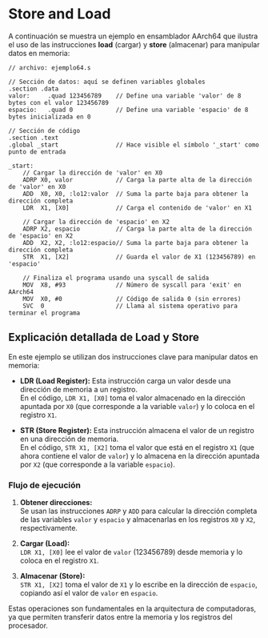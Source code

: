 # Store and Load

A continuación se muestra un ejemplo en ensamblador AArch64 que ilustra el uso de las instrucciones **load** (cargar) y **store** (almacenar) para manipular datos en memoria:

```assembly
// archivo: ejemplo64.s

// Sección de datos: aquí se definen variables globales
.section .data
valor:     .quad 123456789    // Define una variable 'valor' de 8 bytes con el valor 123456789
espacio:   .quad 0            // Define una variable 'espacio' de 8 bytes inicializada en 0

// Sección de código
.section .text
.global _start                // Hace visible el símbolo '_start' como punto de entrada

_start:
    // Cargar la dirección de 'valor' en X0
    ADRP X0, valor            // Carga la parte alta de la dirección de 'valor' en X0
    ADD  X0, X0, :lo12:valor  // Suma la parte baja para obtener la dirección completa
    LDR  X1, [X0]             // Carga el contenido de 'valor' en X1

    // Cargar la dirección de 'espacio' en X2
    ADRP X2, espacio          // Carga la parte alta de la dirección de 'espacio' en X2
    ADD  X2, X2, :lo12:espacio// Suma la parte baja para obtener la dirección completa
    STR  X1, [X2]             // Guarda el valor de X1 (123456789) en 'espacio'

    // Finaliza el programa usando una syscall de salida
    MOV  X8, #93              // Número de syscall para 'exit' en AArch64
    MOV  X0, #0               // Código de salida 0 (sin errores)
    SVC  0                    // Llama al sistema operativo para terminar el programa
```

## Explicación detallada de Load y Store

En este ejemplo se utilizan dos instrucciones clave para manipular datos en memoria:

- **LDR (Load Register):** Esta instrucción carga un valor desde una dirección de memoria a un registro.  
  En el código, `LDR X1, [X0]` toma el valor almacenado en la dirección apuntada por `X0` (que corresponde a la variable `valor`) y lo coloca en el registro `X1`.

- **STR (Store Register):** Esta instrucción almacena el valor de un registro en una dirección de memoria.  
  En el código, `STR X1, [X2]` toma el valor que está en el registro `X1` (que ahora contiene el valor de `valor`) y lo almacena en la dirección apuntada por `X2` (que corresponde a la variable `espacio`).

### Flujo de ejecución

1. **Obtener direcciones:**  
   Se usan las instrucciones `ADRP` y `ADD` para calcular la dirección completa de las variables `valor` y `espacio` y almacenarlas en los registros `X0` y `X2`, respectivamente.

2. **Cargar (Load):**  
   `LDR X1, [X0]` lee el valor de `valor` (123456789) desde memoria y lo coloca en el registro `X1`.

3. **Almacenar (Store):**  
   `STR X1, [X2]` toma el valor de `X1` y lo escribe en la dirección de `espacio`, copiando así el valor de `valor` en `espacio`.

Estas operaciones son fundamentales en la arquitectura de computadoras, ya que permiten transferir datos entre la memoria y los registros del procesador.

